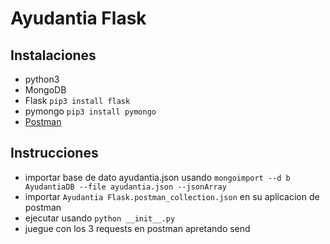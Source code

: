 # Ayudantia Flask

## Instalaciones

* python3
* MongoDB
* Flask `pip3 install flask`
* pymongo `pip3 install pymongo`
*  [Postman](https://www.getpostman.com/apps)

## Instrucciones
 * importar base de dato ayudantia.json usando `mongoimport --d
b AyudantiaDB --file ayudantia.json --jsonArray`
 * importar `Ayudantia Flask.postman_collection.json` en su aplicacion de postman
 * ejecutar usando `python __init__.py`
 * juegue con los 3 requests en postman apretando send